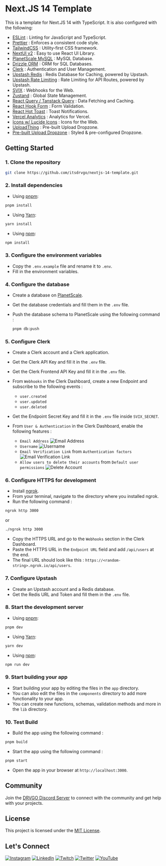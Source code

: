 # **Next.JS 14 Template**

This is a template for Next.JS 14 with TypeScript. It is also configured with the following:

-   [ESLint](https://eslint.org/) : Linting for JavaScript and TypeScript.
-   [Prettier](https://prettier.io/) : Enforces a consistent code style.
-   [TailwindCSS](https://tailwindcss.com/) : Utility-first CSS framework.
-   [NextUI v2](https://nextui.org/) : Easy to use React UI Library.
-   [PlanetScale MySQL](https://planetscale.com/) : MySQL Database.
-   [Drizzle ORM](https://orm.drizzle.team/) : ORM for SQL Databases.
-   [Clerk](https://clerk.dev/) : Authentication and User Management.
-   [Upstash Redis](https://upstash.com/) : Redis Database for Caching, powered by Upstash.
-   [Upstash Rate Limiting](https://upstash.com/) : Rate Limiting for API Routes, powered by Upstash.
-   [SVIX](https://svix.com/) : Webhooks for the Web.
-   [Zustand](https://zustand-demo.pmnd.rs/) : Global State Management.
-   [React Query / Tanstack Query](https://tanstack.com/query/latest) : Data Fetching and Caching.
-   [React Hook Form](https://react-hook-form.com/) : Form Validation.
-   [React Hot Toast](https://react-hot-toast.com/) : Toast Notifications.
-   [Vercel Analytics](https://vercel.com/docs/analytics) : Analytics for Vercel.
-   [Icons w/ Lucide Icons](https://lucide.dev/) : Icons for the Web.
-   [UploadThing](https://uploadthing.com/) : Pre-built Upload Dropzone.
-   [Pre-built Upload Dropzone](https://react-dropzone.js.org/) : Styled & pre-configured Dropzone.

## Getting Started

### 1. Clone the repository

```bash
git clone https://github.com/itsdrvgo/nextjs-14-template.git
```

### 2. Install dependencies

-   Using [pnpm](https://pnpm.io/):

```bash
pnpm install
```

-   Using [Yarn](https://yarnpkg.com/):

```bash
yarn install
```

-   Using [npm](https://www.npmjs.com/):

```bash
npm install
```

### 3. Configure the environment variables

-   Copy the `.env.example` file and rename it to `.env`.
-   Fill in the environment variables.

### 4. Configure the database

-   Create a database on [PlanetScale](https://planetscale.com/).
-   Get the database credentials and fill them in the `.env` file.
-   Push the database schema to PlanetScale using the following command :

    ```bash
    pnpm db:push
    ```

### 5. Configure Clerk

-   Create a Clerk account and a Clerk application.
-   Get the Clerk API Key and fill it in the `.env` file.
-   Get the Clerk Frontend API Key and fill it in the `.env` file.
-   From `Webhooks` in the Clerk Dashboard, create a new Endpoint and subscribe to the following events :

    -   `user.created`
    -   `user.updated`
    -   `user.deleted`

-   Get the Endpoint Secret Key and fill it in the `.env` file inside `SVIX_SECRET`.
-   From `User & Authentication` in the Clerk Dashboard, enable the following features :

    -   `Email Address`
        ![Email Address](./public/images/email_auth.png)
    -   `Username`
        ![Username](./public/images/username_auth.png)
    -   `Email Verification Link` from `Authentication factors`
        ![Email Verification Link](public/images/email_link_auth.png)
    -   `Allow users to delete their accounts` from `Default user permissions`
        ![Delete Account](./public/images/delete_account_auth.png)

### 6. Configure HTTPS for development

-   Install [ngrok](https://ngrok.com/).
-   From your terminal, navigate to the directory where you installed ngrok.
-   Run the following command :

```bash
ngrok http 3000
```

or

```bash
./ngrok http 3000
```

-   Copy the HTTPS URL and go to the `Webhooks` section in the Clerk Dashboard.
-   Paste the HTTPS URL in the `Endpoint URL` field and add `/api/users` at the end.
-   The final URL should look like this : `https://<random-string>.ngrok.io/api/users`.

### 7. Configure Upstash

-   Create an Upstash account and a Redis database.
-   Get the Redis URL and Token and fill them in the `.env` file.

### 8. Start the development server

-   Using [pnpm](https://pnpm.io/):

```bash
pnpm dev
```

-   Using [Yarn](https://yarnpkg.com/):

```bash
yarn dev
```

-   Using [npm](https://www.npmjs.com/):

```bash
npm run dev
```

### 9. Start building your app

-   Start building your app by editing the files in the `app` directory.
-   You can also edit the files in the `components` directory to add more functionality to your app.
-   You can create new functions, schemas, validation methods and more in the `lib` directory.

### 10. Test Build

-   Build the app using the following command :

```bash
pnpm build
```

-   Start the app using the following command :

```bash
pnpm start
```

-   Open the app in your browser at `http://localhost:3000`.

## Community

Join the [DRVGO Discord Server](https://itsdrvgo.me/support) to connect with the community and get help with your projects.

## License

This project is licensed under the [MIT License](LICENSE).

## Let's Connect

[![Instagram](https://img.shields.io/badge/Instagram-%23E4405F.svg?logo=Instagram&logoColor=white)](https://instagram.com/itsdrvgo)
[![LinkedIn](https://img.shields.io/badge/LinkedIn-%230077B5.svg?logo=linkedin&logoColor=white)](https://linkedin.com/in/itsdrvgo)
[![Twitch](https://img.shields.io/badge/Twitch-%239146FF.svg?logo=Twitch&logoColor=white)](https://twitch.tv/itsdrvgo)
[![Twitter](https://img.shields.io/badge/Twitter-%231DA1F2.svg?logo=Twitter&logoColor=white)](https://twitter.com/itsdrvgo)
[![YouTube](https://img.shields.io/badge/YouTube-%23FF0000.svg?logo=YouTube&logoColor=white)](https://youtube.com/@itsdrvgodev)
